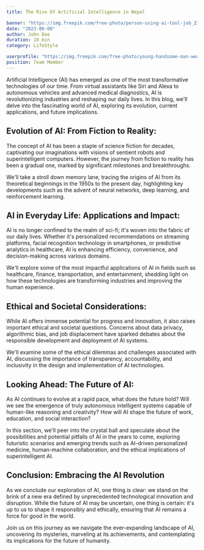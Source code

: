```yaml
---
title: The Rise Of Artificial Intelligence in Nepal

banner: "https://img.freepik.com/free-photo/person-using-ai-tool-job_23-2150714247.jpg?t=st=1709796010~exp=1709799610~hmac=23f3f585297b4aa07ae137f232e4672fc61eea2152a15c71ae1e445e3f058ad1&w=900"
date: "2023-06-08"
author: John Doe
duration: 10 min
category: LifeStyle

userprofile: "https://img.freepik.com/free-photo/young-handsome-man-wearing-casual-tshirt-blue-background-happy-face-smiling-with-crossed-arms-looking-camera-positive-person_839833-12963.jpg?t=st=1709794335~exp=1709797935~hmac=1e9314b97b7fe5c8cb01f5649d2adce7e186dbcdfe9af99dbdc1fe4dfd3a6b69&w=996"
position: Team Member
---
```


Artificial Intelligence (AI) has emerged as one of the most transformative technologies of our time. From virtual assistants like Siri and Alexa to autonomous vehicles and advanced medical diagnostics, AI is revolutionizing industries and reshaping our daily lives. In this blog, we'll delve into the fascinating world of AI, exploring its evolution, current applications, and future implications.

## Evolution of AI: From Fiction to Reality:

The concept of AI has been a staple of science fiction for decades, captivating our imaginations with visions of sentient robots and superintelligent computers. However, the journey from fiction to reality has been a gradual one, marked by significant milestones and breakthroughs.

We'll take a stroll down memory lane, tracing the origins of AI from its theoretical beginnings in the 1950s to the present day, highlighting key developments such as the advent of neural networks, deep learning, and reinforcement learning.

## AI in Everyday Life: Applications and Impact:

AI is no longer confined to the realm of sci-fi; it's woven into the fabric of our daily lives. Whether it's personalized recommendations on streaming platforms, facial recognition technology in smartphones, or predictive analytics in healthcare, AI is enhancing efficiency, convenience, and decision-making across various domains.

We'll explore some of the most impactful applications of AI in fields such as healthcare, finance, transportation, and entertainment, shedding light on how these technologies are transforming industries and improving the human experience.

## Ethical and Societal Considerations:

While AI offers immense potential for progress and innovation, it also raises important ethical and societal questions. Concerns about data privacy, algorithmic bias, and job displacement have sparked debates about the responsible development and deployment of AI systems.

We'll examine some of the ethical dilemmas and challenges associated with AI, discussing the importance of transparency, accountability, and inclusivity in the design and implementation of AI technologies.

## Looking Ahead: The Future of AI:

As AI continues to evolve at a rapid pace, what does the future hold? Will we see the emergence of truly autonomous intelligent systems capable of human-like reasoning and creativity? How will AI shape the future of work, education, and social interaction?

In this section, we'll peer into the crystal ball and speculate about the possibilities and potential pitfalls of AI in the years to come, exploring futuristic scenarios and emerging trends such as AI-driven personalized medicine, human-machine collaboration, and the ethical implications of superintelligent AI.

## Conclusion: Embracing the AI Revolution

As we conclude our exploration of AI, one thing is clear: we stand on the brink of a new era defined by unprecedented technological innovation and disruption. While the future of AI may be uncertain, one thing is certain: it's up to us to shape it responsibly and ethically, ensuring that AI remains a force for good in the world.

Join us on this journey as we navigate the ever-expanding landscape of AI, uncovering its mysteries, marveling at its achievements, and contemplating its implications for the future of humanity.
